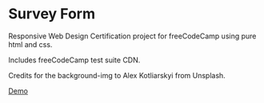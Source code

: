 # Survey Form
Responsive Web Design Certification project for freeCodeCamp using pure html and css.

Includes freeCodeCamp test suite CDN.

Credits for the background-img to Alex Kotliarskyi from Unsplash.

[Demo](https://achareun.github.io/survey-form/)
